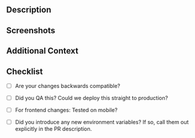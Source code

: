 ## Description

<!--
A clear and concise description of what you changed and why.
Don't forget to mention which tickets this closes (if any).
Use following syntax to close them automatically on merge: closes #<number>
-->

## Screenshots

<!--
If your changes are user facing, please add screenshots of the new UI.
You can also create a video to showcase your changes (useful to show UX).
-->

## Additional Context

<!--
You can mention here anything that you think is relevant for this PR. Some examples:
* You encountered something that you didn't understand while working on this PR
* You were not sure about something you did but did not find a better way
* You initially had a different approach but went with a different approach for some reason
-->

## Checklist

- [ ] Are your changes backwards compatible?

<!--
If your PR is not ready for review yet, please mark your PR as a draft.
If changes were requested, request a new review when you incorporated the feedback.
-->
- [ ] Did you QA this? Could we deploy this straight to production?

- [ ] For frontend changes: Tested on mobile?

- [ ] Did you introduce any new environment variables? If so, call them out explicitly in the PR description.
